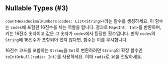 ## Nullable Types (#3)

`countHexadecimalNumbers(codes: List<String>)`라는 함수를 생성하세요. 이 함수는 `codes`에 포함된 16진수를 세는 역할을 합니다. 결과로 `Map<Int, Int>`를 반환하며, 키는 16진수 숫자이고 값은 그 숫자가 `codes`에서 등장한 횟수입니다. 만약 `codes`의 `String`에 16진수가 포함되어 있지 않다면, 함수는 이를 무시합니다.

<div class="hint">

16진수 코드를 포함하는 `String`을 `Int`로 변환하려면 `String`의 확장 함수인 `toIntOrNull(radix: Int)`를 사용하세요. 이때 `radix`로 `16`을 전달하세요.

</div>
